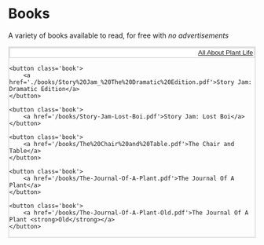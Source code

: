 <style>
.book {
    border: 2px solid;
    border-color: #e0e0e0;
    margin: 0px;
    transition: all 0.25s;
    background: white;
    width: 100%;
    text-align: right;
    padding: 1.5px;
}

.book:hover {
    background-color: #dddddd;
    cursor: pointer;
}

.book:active {
    background-color: #84dbb9;
    cursor: pointer;
}

.container {
    border: 2px solid;
    border-color: #e0e0e0;
}
</style>

<!-- Books -->
# Books
A variety of books available to read, for free with *no advertisements*

<div class='container'>
    <button class='book'>
        <a href='./books/All%20About%20Plant%20Life.pdf'>All About Plant Life</a>
    </button>

    <button class='book'>
        <a href='./books/Story%20Jam_%20The%20Dramatic%20Edition.pdf'>Story Jam: Dramatic Edition</a>
    </button>

    <button class='book'>
        <a href='/books/Story-Jam-Lost-Boi.pdf'>Story Jam: Lost Boi</a>
    </button>

    <button class='book'>
        <a href='/books/The%20Chair%20and%20Table.pdf'>The Chair and Table</a>
    </button>

    <button class='book'>
        <a href='/books/The-Journal-Of-A-Plant.pdf'>The Journal Of A Plant</a>
    </button>

    <button class='book'>
        <a href='/books/The-Journal-Of-A-Plant-Old.pdf'>The Journal Of A Plant <strong>Old</strong></a>
    </button>
</div>
